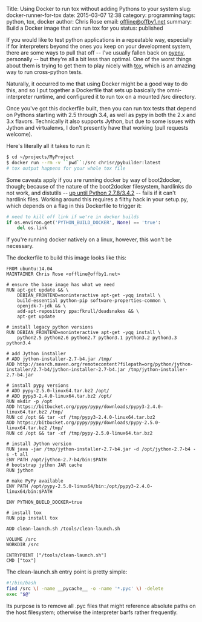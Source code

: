 Title: Using Docker to run tox without adding Pythons to your system
slug: docker-runner-for-tox
date: 2015-03-07 12:38
category: programming
tags: python, tox, docker
author: Chris Rose
email: offline@offby1.net
summary: Build a Docker image that can run tox for you
status: published

If you would like to test python applications in a repeatable way, especially if for interpreters beyond the ones you keep on your development system, there are some ways to pull that off \-- I've usually fallen back on [pyenv](https://github.com/yyuu/pyenv), personally \-- but they're all a bit less than optimal. One of the worst things about them is trying to get them to play nicely with [tox](http://tox.readthedocs.org/), which is an amazing way to run cross-python tests.

Naturally, it occurred to me that using Docker might be a good way to do this, and so I put together a Dockerfile that sets up basically the omni-interpreter runtime, and configured it to run tox on a mounted /src directory.

Once you've got this dockerfile built, then you can run tox tests that depend on Pythons starting with 2.5 through 3.4, as well as pypy in both the 2.x and 3.x flavors. Technically it also supports Jython, but due to some issues with Jython and virtualenvs, I don't presently have that working (pull requests welcome).

Here's literally all it takes to run it:

``` bash
$ cd ~/projects/MyProject
$ docker run --rm -v ``pwd``:/src chrisr/pybuilder:latest
# tox output happens for your whole tox file
```

Some caveats apply if you are running docker by way of boot2docker, though; because of the nature of the boot2docker filesystem, hardlinks do not work, and distutils \-- [up until Python 2.7.8/3.4.2](http://bugs.python.org/issue8876) \-- fails if it can't hardlink files. Working around this requires a filthy hack in your setup.py, which depends on a flag in this Dockerfile to trigger it:

``` python
# need to kill off link if we're in docker builds
if os.environ.get('PYTHON_BUILD_DOCKER', None) == 'true':
    del os.link
```

If you're running docker natively on a linux, however, this won't be necessary.

The dockerfile to build this image looks like this:

``` docker
FROM ubuntu:14.04
MAINTAINER Chris Rose <offline@offby1.net>

# ensure the base image has what we need
RUN apt-get update && \
    DEBIAN_FRONTEND=noninteractive apt-get -yqq install \
    build-essential python-pip software-properties-common \
    openjdk-7-jdk && \
    add-apt-repository ppa:fkrull/deadsnakes && \
    apt-get update

# install legacy python versions
RUN DEBIAN_FRONTEND=noninteractive apt-get -yqq install \
    python2.5 python2.6 python2.7 python3.1 python3.2 python3.3 python3.4

# add Jython installer
# ADD jython-installer-2.7-b4.jar /tmp/
ADD http://search.maven.org/remotecontent?filepath=org/python/jython-installer/2.7-b4/jython-installer-2.7-b4.jar /tmp/jython-installer-2.7-b4.jar

# install pypy versions
# ADD pypy-2.5.0-linux64.tar.bz2 /opt/
# ADD pypy3-2.4.0-linux64.tar.bz2 /opt/
RUN mkdir -p /opt
ADD https://bitbucket.org/pypy/pypy/downloads/pypy3-2.4.0-linux64.tar.bz2 /tmp/
RUN cd /opt && tar -xf /tmp/pypy3-2.4.0-linux64.tar.bz2
ADD https://bitbucket.org/pypy/pypy/downloads/pypy-2.5.0-linux64.tar.bz2 /tmp/
RUN cd /opt && tar -xf /tmp/pypy-2.5.0-linux64.tar.bz2

# install Jython version
RUN java -jar /tmp/jython-installer-2.7-b4.jar -d /opt/jython-2.7-b4 -s -t all
ENV PATH /opt/jython-2.7-b4/bin:$PATH
# bootstrap jython JAR cache
RUN jython

# make PyPy available
ENV PATH /opt/pypy-2.5.0-linux64/bin:/opt/pypy3-2.4.0-linux64/bin:$PATH

ENV PYTHON_BUILD_DOCKER=true

# install tox
RUN pip install tox

ADD clean-launch.sh /tools/clean-launch.sh

VOLUME /src
WORKDIR /src

ENTRYPOINT ["/tools/clean-launch.sh"]
CMD ["tox"]
```

The clean-launch.sh entry point is pretty simple:

``` bash
#!/bin/bash
find /src \( -name __pycache__ -o -name '*.pyc' \) -delete
exec "$@"
```

Its purpose is to remove all .pyc files that might reference absolute paths on the host filesystem; otherwise the interpreter barfs rather frequently.
